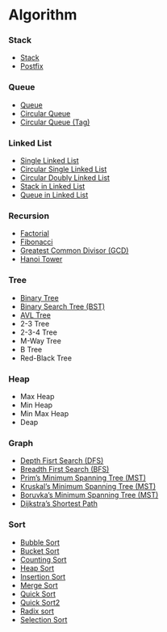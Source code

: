 # Algorithm
### Stack
* [Stack](https://github.com/wuling31715/algorithm/blob/master/stack%26queue/stack.ipynb)
* [Postfix](https://github.com/wuling31715/algorithm/blob/master/stack%26queue/postfix.ipynb)
### Queue
* [Queue](https://github.com/wuling31715/algorithm/blob/master/stack%26queue/queue.ipynb)
* [Circular Queue](https://github.com/wuling31715/algorithm/blob/master/stack%26queue/circular_queue.ipynb)
* [Circular Queue (Tag)](https://github.com/wuling31715/algorithm/blob/master/stack%26queue/circular_queue_tag.ipynb)
### Linked List
* [Single Linked List](https://github.com/wuling31715/algorithm/blob/master/linked_list/single_linked_list.ipynb)
* [Circular Single Linked List](https://github.com/wuling31715/algorithm/blob/master/linked_list/circular_single_linked_list.ipynb)
* [Circular Doubly Linked List](https://github.com/wuling31715/algorithm/blob/master/linked_list/circular_doubly_linked_list.ipynb)
* [Stack in Linked List](https://github.com/wuling31715/algorithm/blob/master/linked_list/stack_in_linked_list.ipynb)
* [Queue in Linked List](https://github.com/wuling31715/algorithm/blob/master/linked_list/queue_in_linked_list.ipynb)
### Recursion
* [Factorial](https://github.com/wuling31715/algorithm/blob/master/recursion/factorial.ipynb)
* [Fibonacci](https://github.com/wuling31715/algorithm/blob/master/recursion/fibonacci.ipynb)
* [Greatest Common Divisor (GCD)](https://github.com/wuling31715/algorithm/blob/master/recursion/greatest_common_divisor.ipynb)
* [Hanoi Tower](https://github.com/wuling31715/algorithm/blob/master/recursion/hanoi_tower.ipynb)
### Tree
* [Binary Tree](https://github.com/wuling31715/algorithm/blob/master/tree/binary_tree.ipynb)
* [Binary Search Tree (BST)](https://github.com/wuling31715/algorithm/blob/master/tree/binary_search_tree.ipynb)
* [AVL Tree](https://github.com/wuling31715/algorithm/blob/master/tree/avl_tree.ipynb)
* 2-3 Tree
* 2-3-4 Tree
* M-Way Tree
* B Tree
* Red-Black Tree
### Heap
* Max Heap
* Min Heap
* Min Max Heap
* Deap
### Graph
* [Depth Fisrt Search (DFS)](https://github.com/wuling31715/algorithm/blob/master/graph/depth_first_search.ipynb)
* [Breadth First Search (BFS)](https://github.com/wuling31715/algorithm/blob/master/graph/breadth_first_search.ipynb)
* [Prim’s Minimum Spanning Tree (MST)](https://github.com/wuling31715/algorithm/blob/master/graph/prims_minimum_spanning_tree.ipynb)
* [Kruskal’s Minimum Spanning Tree (MST)](https://github.com/wuling31715/algorithm/blob/master/graph/kruskals_minimum_spanning_tree.ipynb)
* [Boruvka’s Minimum Spanning Tree (MST)](https://github.com/wuling31715/algorithm/blob/master/graph/boruvkas_minimum_spanning_tree.ipynb)
* [Dijkstra’s Shortest Path](https://github.com/wuling31715/algorithm/blob/master/graph/dijkstras_shortest_path.ipynb)
### Sort
* [Bubble Sort](https://github.com/wuling31715/algorithm/blob/master/sort/bubble_sort.ipynb)
* [Bucket Sort](https://github.com/wuling31715/algorithm/blob/master/sort/bucket_sort.ipynb)
* [Counting Sort](https://github.com/wuling31715/algorithm/blob/master/sort/counting_sort.ipynb)
* [Heap Sort](https://github.com/wuling31715/algorithm/blob/master/sort/heap_sort.ipynb)
* [Insertion Sort](https://github.com/wuling31715/algorithm/blob/master/sort/insertion_sort.ipynb)
* [Merge Sort](https://github.com/wuling31715/algorithm/blob/master/sort/merge_sort.ipynb)
* [Quick Sort](https://github.com/wuling31715/algorithm/blob/master/sort/quick_sort.ipynb)
* [Quick Sort2](https://github.com/wuling31715/algorithm/blob/master/sort/quick_sort2.ipynb)
* [Radix sort](https://github.com/wuling31715/algorithm/blob/master/sort/radix_sort.ipynb)
* [Selection Sort](https://github.com/wuling31715/algorithm/blob/master/sort/selection_sort.ipynb)